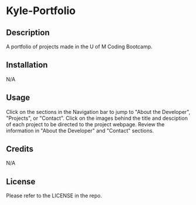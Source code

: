# Kyle-Portfolio

## Description
A portfolio of projects made in the U of M Coding Bootcamp.

## Installation

N/A

## Usage

Click on the sections in the Navigation bar to jump to "About the Developer", "Projects", or "Contact". Click on the images behind the title and desciption of each project to be directed to the project webpage. Review the information in "About the Developer" and "Contact" sections.  

## Credits

N/A

## License

Please refer to the LICENSE in the repo. 